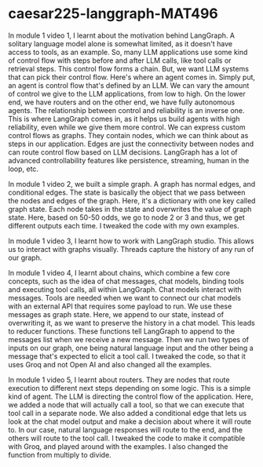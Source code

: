 # caesar225-langgraph-MAT496

In module 1 video 1, I learnt about the motivation behind LangGraph. A solitary language model alone is somewhat limited, as it doesn't have access to tools, as an example. So, many LLM applications use some kind of control flow with steps before and after LLM calls, like tool calls or retrieval steps. This control flow forms a chain. But, we want LLM systems that can pick their control flow. Here's where an agent comes in. Simply put, an agent is control flow that's defined by an LLM. We can vary the amount of control we give to the LLM applications, from low to high. On the lower end, we have routers and on the other end, we have fully autonomous agents. The relationship between control and reliability is an inverse one. 
This is where LangGraph comes in, as it helps us build agents with high reliability, even while we give them more control. We can express custom control flows as graphs. They contain nodes, which we can think about as steps in our application. Edges are just the connectivity between nodes and can route control flow based on LLM decisions. LangGraph has a lot of advanced controllability features like persistence, streaming, human in the loop, etc.

In module 1 video 2, we built a simple graph. A graph has normal edges, and conditional edges. The state is basically the object that we pass between the nodes and edges of the graph. Here, it's a dictionary with one key called graph state. Each node takes in the state and overwrites the value of graph state. Here, based on 50-50 odds, we go to node 2 or 3 and thus, we get different outputs each time. I tweaked the code with my own examples.

In module 1 video 3, I learnt how to work with LangGraph studio. This allows us to interact with graphs visually. Threads capture the history of any run of our graph.

In module 1 video 4, I learnt about chains, which combine a few core concepts, such as the idea of chat messages, chat models, binding tools and executing tool calls, all within LangGraph. Chat models interact with messages. Tools are needed when we want to connect our chat models with an external API that requires some payload to run. We use these messages as graph state. Here, we append to our state, instead of overwriting it, as we want to preserve the history in a chat model. This leads to reducer functions. These functions tell LangGraph to append to the messages list when we receive a new message. Then we run two types of inputs on our graph, one being natural language input and the other being a message that's expected to elicit a tool call. I tweaked the code, so that it uses Groq and not Open AI and also changed all the examples.

In module 1 video 5, I learnt about routers. They are nodes that route execution to different next steps depending on some logic. This is a simple kind of agent. The LLM is directing the control flow of the application. Here, we added a node that will actually call a tool, so that we can execute that tool call in a separate node. We also added a conditional edge that lets us look at the chat model output and make a decision about where it will route to. In our case, natural language responses will route to the end, and the others will route to the tool call. I tweaked the code to make it compatible with Groq, and played around with the examples. I also changed the function from multiply to divide. 

